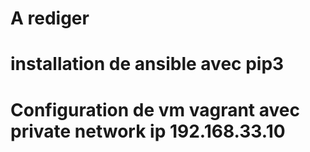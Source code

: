 # A rediger
# installation de ansible avec pip3

# Configuration de vm vagrant avec private network ip 192.168.33.10
